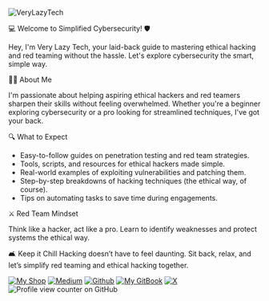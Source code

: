 ![VeryLazyTech](https://cdn.buymeacoffee.com/uploads/cover_images/2024/09/VbC5KpLZxyPSdXglKOYG9DWCV6mR1VCRqqW2Jadx.jpg)

💻 Welcome to Simplified Cybersecurity! 🛡️

Hey, I'm Very Lazy Tech, your laid-back guide to mastering ethical hacking and red teaming without the hassle. Let's explore cybersecurity the smart, simple way.

👨‍💻 About Me

I'm passionate about helping aspiring ethical hackers and red teamers sharpen their skills without feeling overwhelmed. Whether you're a beginner exploring cybersecurity or a pro looking for streamlined techniques, I've got your back.

🔍 What to Expect

- Easy-to-follow guides on penetration testing and red team strategies.
- Tools, scripts, and resources for ethical hackers made simple.
- Real-world examples of exploiting vulnerabilities and patching them.
- Step-by-step breakdowns of hacking techniques (the ethical way, of course).
- Tips on automating tasks to save time during engagements.

⚔️ Red Team Mindset

Think like a hacker, act like a pro. Learn to identify weaknesses and protect systems the ethical way.

🛋️ Keep it Chill
Hacking doesn’t have to feel daunting. Sit back, relax, and let’s simplify red teaming and ethical hacking together.


[![My Shop](https://img.shields.io/badge/My%20Shop-verylazytech-%23FFDD00?style=flat&logo=buy-me-a-coffee&logoColor=yellow)](http://shop.verylazytech.com/)
[![Medium](https://img.shields.io/badge/Medium-%40verylazytech-%231572B6?style=flat&logo=medium&logoColor=white)](https://medium.com/@verylazytech)
[![Github](https://img.shields.io/badge/Github-verylazytech-%23181717?style=flat&logo=github&logoColor=white)](https://github.com/verylazytech)
[![My GitBook](https://img.shields.io/badge/My%20GitBook-VeryLazyTech-%23FFDD00?style=flat&logo=gitbook&logoColor=white)](https://www.verylazytech.com)
[![X](https://img.shields.io/twitter/url?url=https%3A%2F%2Fx.com%2Fverylazytech)](https://x.com/verylazytech)
![Profile view counter on GitHub](https://komarev.com/ghpvc/?username=verylazytech)
